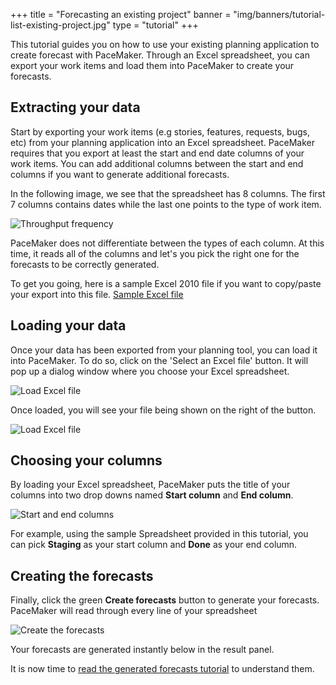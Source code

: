 +++
title = "Forecasting an existing project"
banner = "img/banners/tutorial-list-existing-project.jpg"
type = "tutorial"
+++

This tutorial guides you on how to use your existing planning application to create forecast with PaceMaker. Through an Excel spreadsheet, you can export your work items and load them into PaceMaker to create your forecasts.

 <!--more--> 

## Extracting your data

Start by exporting your work items (e.g stories, features, requests, bugs, etc) from your planning application into an Excel spreadsheet. PaceMaker requires that you export at least the start and end date columns of your work items. You can add additional columns between the start and end columns if you want to generate additional forecasts.

In the following image, we see that the spreadsheet has 8 columns. The first 7 columns contains dates while the last one points to the type of work item.

![Throughput frequency](/img/tutorials/ep-excel-example.png)

PaceMaker does not differentiate between the types of each column. At this time, it reads all of the columns and let's you pick the right one for the forecasts to be correctly generated.

To get you going, here is a sample Excel 2010 file if you want to copy/paste your export into this file. 
[Sample Excel file](/sample/Excel_2010SampleSheet.xlsx)

## Loading your data

Once your data has been exported from your planning tool, you can load it into PaceMaker. To do so, click on the 'Select an Excel file' button. It will pop up a dialog window where you choose your Excel spreadsheet. 

![Load Excel file](/img/tutorials/ep-load-excel.png)

Once loaded, you will see your file being shown on the right of the button.

![Load Excel file](/img/tutorials/ep-load-excel-done.png)

## Choosing your columns

By loading your Excel spreadsheet, PaceMaker puts the title of your columns into two drop downs named **Start column** and **End column**. 

![Start and end columns](/img/tutorials/ep-columns.png)

For example, using the sample Spreadsheet provided in this tutorial, you can pick **Staging** as your start column and **Done** as your end column. 

## Creating the forecasts

Finally, click the green **Create forecasts** button to generate your forecasts. PaceMaker will read through every line of your spreadsheet  

![Create the forecasts](/img/tutorials/create-forecasts-btn.png)

Your forecasts are generated instantly below in the result panel. 

It is now time to [read the generated forecasts tutorial](/tutorial/understand-forecasts/) to understand them.
